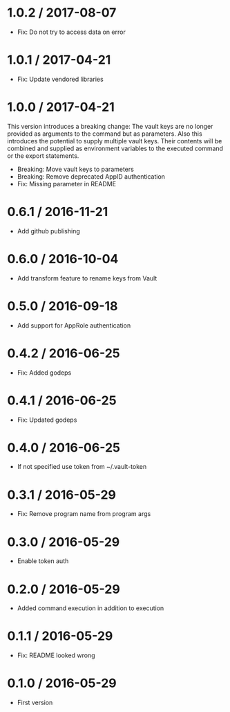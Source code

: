 # 1.0.2 / 2017-08-07

  * Fix: Do not try to access data on error

# 1.0.1 / 2017-04-21

  * Fix: Update vendored libraries

# 1.0.0 / 2017-04-21

This version introduces a breaking change: The vault keys are no longer provided as arguments to the command but as parameters. Also this introduces the potential to supply multiple vault keys. Their contents will be combined and supplied as environment variables to the executed command or the export statements.

  * Breaking: Move vault keys to parameters
  * Breaking: Remove deprecated AppID authentication
  * Fix: Missing parameter in README

# 0.6.1 / 2016-11-21

  * Add github publishing

# 0.6.0 / 2016-10-04

  * Add transform feature to rename keys from Vault

# 0.5.0 / 2016-09-18

  * Add support for AppRole authentication

# 0.4.2 / 2016-06-25

  * Fix: Added godeps

# 0.4.1 / 2016-06-25

  * Fix: Updated godeps

# 0.4.0 / 2016-06-25

  * If not specified use token from ~/.vault-token

# 0.3.1 / 2016-05-29

  * Fix: Remove program name from program args

# 0.3.0 / 2016-05-29

  * Enable token auth

# 0.2.0 / 2016-05-29

  * Added command execution in addition to execution

# 0.1.1 / 2016-05-29

  * Fix: README looked wrong

# 0.1.0 / 2016-05-29

  * First version
